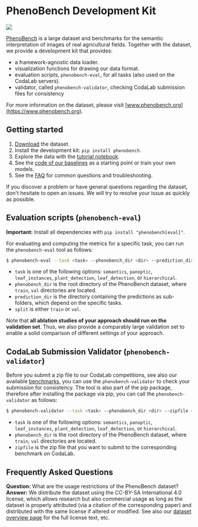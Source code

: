 # PhenoBench Development Kit

![](https://www.phenobench.org/imgs/devkit_teaser.jpg)

[PhenoBench](https://www.phenobench.org) is a large dataset and benchmarks for the semantic interpretation of images of real agricultural fields. Together with the dataset, we provide a development kit that provides:

- a framework-agnostic data loader.
- visualization functions for drawing our data format.
- evaluation scripts, `phenobench-eval`, for all tasks (also used on the CodaLab servers).
- validator, called `phenobench-validator`, checking CodaLab submission files for consistency

For more information on the dataset, please visit [www.phenobench.org](https://www.phenobench.org).

## Getting started

1. [Download](https://www.phenobench.org/dataset.html) the dataset.
2. Install the development kit: `pip install phenobench`.
3. Explore the data with the [tutorial notebook](phenobench_tutorial.ipynb).
4. See the [code of our baselines](https://github.com/PRBonn/phenobench-baselines) as a starting point or train your own models.
5. See the [FAQ](#frequently-asked-questions) for common questions and troubleshooting.

If you discover a problem or have general questions regarding the dataset, don't hesitate to open an issues. We will try to resolve your issue as quickly as possible.

## Evaluation scripts (`phenobench-eval`)

**Important:** Install all dependencies with `pip install "phenobench[eval]"`.

For evaluating and computing the metrics for a specific task, you can run the `phenobench-eval` tool as follows:

```bash
$ phenobench-eval --task <task> --phenobench_dir <dir> --prediction_dir <dir> --split <split>
```
 - `task` is one of the following options: `semantics`, `panoptic`, `leaf_instances`, `plant_detection`, `leaf_detection`, or `hierarchical`.
 - `phenobench_dir` is the root directory of the PhenoBench dataset, where `train`, `val` directories are located.
 - `prediction_dir` is the directory containing the predictions as sub-folders, which depend on the specific tasks.
 - `split` is either `train` or `val`.

Note that **all ablation studies of your approach should run on the validation set**. Thus, we also provide a comparably large validation set to enable a solid comparison of different settings of your approach.

## CodaLab Submission Validator (`phenobench-validator`)

Before you submit a zip file to our CodaLab competitions, see also our available [benchmarks](https://www.phenobench.org/benchmarks.html), you can use the `phenobench-validator` to check your submission for consistency. The tool is also part of the pip package, therefore after installing the package via pip, you can call the `phenobench-validator` as follows:

```bash 
$ phenobench-validator --task <task> --phenobench_dir <dir> --zipfile <zipfile>
```
- `task` is one of the following options: `semantics`, `panoptic`, `leaf_instances`, `plant_detection`, `leaf_detection`, or `hierarchical`.
- `phenobench_dir` is the root directory of the PhenoBench dataset, where `train`, `val` directories are located.
- `zipfile` is the zip file that you want to submit to the corresponding benchmark on CodaLab.

## Frequently Asked Questions

**Question:**  What are the usage restrictions of the PhenoBench dataset?  
**Answer:** We distribute the dataset using the CC-BY-SA International 4.0 license, which allows research but also commercial usage as long as the dataset is properly attributed (via a citation of the corresponding paper) and distributed with the same license if altered or modified. See also our [dataset overview page](https://www.phenobench.org/dataset.html) for the full license text, etc.



